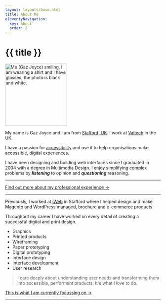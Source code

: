 ```yaml
---
layout: layouts/base.html
title: About Me
eleventyNavigation:
  key: About
  order: 2
---
```


<h1>{{ title }}</h1>
  <img alt="Me (Gaz Joyce) smiling, I am wearing a shirt and I have glasses, the photo is black and white." src="/img/gaz.jpeg" width="200" class="gj-profile" />

  <p>My name is Gaz Joyce and I am from <a href="https://www.google.com/search?q=stafford+uk&rlz=1C5GCEM_enGB1043GB1043&oq=stafford+uk&gs_lcrp=EgZjaHJvbWUqCggAEAAY4wIYgAQyCggAEAAY4wIYgAQyBwgBEC4YgAQyDQgCEAAYgwEYsQMYgAQyBwgDEAAYgAQyBwgEEAAYgAQyBwgFEAAYgAQyDQgGEC4YrwEYxwEYgAQyBwgHEAAYgAQyBwgIEAAYgAQyBwgJEAAYgATSAQgyMTIxajBqN6gCALACAA&sourceid=chrome&ie=UTF-8">Stafford, UK</a>. I work at <a href="https://www.valtech.com">Valtech</a> in the UK. </p>
  <p>
    I have a passion for <a href="/about/accessibility">accessibility</a> and use it to help organisations make accessible, 
    digital experiences.</p>

  <p>I have been designing and building web interfaces since I graduated in 2004 with a degree in Multimedia Design. 
    I enjoy simplifying complex problems by <strong><em>listening</em></strong> to opinion and 
    <strong><em>questioning</em></strong> reasoning.</p>

   <hr>
  <p><a href="/about/experience">Find out more about my professional experience →</a></p>
   <hr>

  <p>Previously, I worked at <a href="https://www.iweb.co.uk">iWeb</a> in Stafford where I helped design and 
  make Magento and WordPress managed, brochure and e-commerce products.</p>

  <p>Throughout my career I have worked on every detail of creating a successful digital and print design.</p>
  <ul>
  	<li>Graphics</li>
  	<li>Printed products</li>
  	<li>Wireframing</li>
  	<li>Paper prototyping</li>
  	<li>Digital prototyping</li>
  	<li>Interface design</li>
  	<li>Interface development</li>
    <li>User research</li>
  </ul>
  <blockquote>
    <p>I care deeply about understanding user needs and transforming them into accessible, performant products. It's what I love to do.</p>
  </blockquote>

<p><a href="/now">This is what I am currently focussing on →</a></p>
    <hr>
    